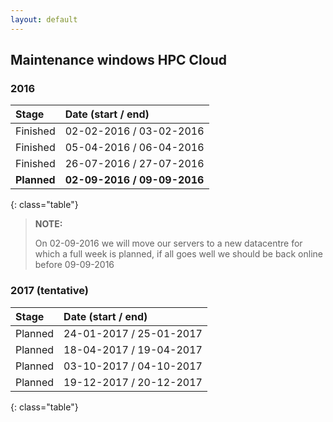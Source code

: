 ```yaml
---
layout: default
---
```


## Maintenance windows HPC Cloud

### 2016

|   Stage      |   Date (start / end)        |
|:------------|:----------------------------|
|   Finished   |   02-02-2016 / 03-02-2016   |
|   Finished   |   05-04-2016 / 06-04-2016   |
|   Finished   |   26-07-2016 / 27-07-2016   |
| **Planned** | **02-09-2016 / 09-09-2016** |
{: class="table"}

> **NOTE:** 
>
> On 02-09-2016 we will move our servers to a new datacentre for which a full week is planned, if all goes well we should be back online before 09-09-2016

### 2017 (tentative)

|   Stage      |   Date (start / end)        |
|:------------|:----------------------------|
|   Planned   |   24-01-2017 / 25-01-2017   |
|   Planned   |   18-04-2017 / 19-04-2017   |
|   Planned   |   03-10-2017 / 04-10-2017   |
|   Planned   |   19-12-2017 / 20-12-2017   |
{: class="table"}
